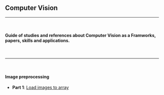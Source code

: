 ## Computer Vision 
<hr>
<br>


#### Guide of studies and references about Computer Vision as a Framworks, papers, skills and applications. 


<br>
<hr> 
<br>


#### <b> Image preprocessing </b> 

* **Part 1**: [Load images to array](https://github.com/Felipe-Oliveira11/Detection-COVID19/blob/master/Detecting_Covid_19_Images.ipynb)

